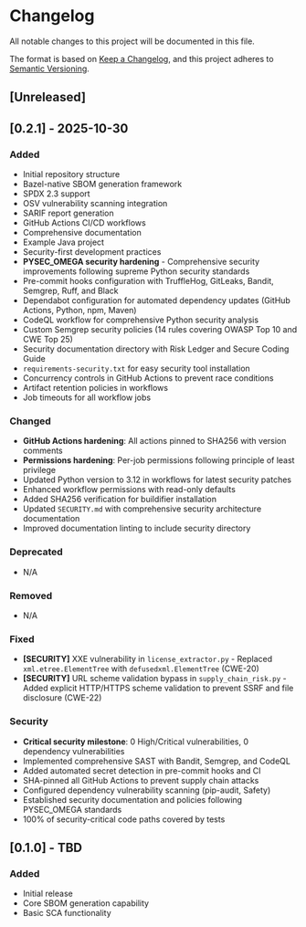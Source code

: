 # Changelog

All notable changes to this project will be documented in this file.

The format is based on [Keep a Changelog](https://keepachangelog.com/en/1.0.0/),
and this project adheres to [Semantic Versioning](https://semver.org/spec/v2.0.0.html).

## [Unreleased]

## [0.2.1] - 2025-10-30

### Added

- Initial repository structure
- Bazel-native SBOM generation framework
- SPDX 2.3 support
- OSV vulnerability scanning integration
- SARIF report generation
- GitHub Actions CI/CD workflows
- Comprehensive documentation
- Example Java project
- Security-first development practices
- **PYSEC_OMEGA security hardening** - Comprehensive security improvements following supreme Python security standards
- Pre-commit hooks configuration with TruffleHog, GitLeaks, Bandit, Semgrep, Ruff, and Black
- Dependabot configuration for automated dependency updates (GitHub Actions, Python, npm, Maven)
- CodeQL workflow for comprehensive Python security analysis
- Custom Semgrep security policies (14 rules covering OWASP Top 10 and CWE Top 25)
- Security documentation directory with Risk Ledger and Secure Coding Guide
- `requirements-security.txt` for easy security tool installation
- Concurrency controls in GitHub Actions to prevent race conditions
- Artifact retention policies in workflows
- Job timeouts for all workflow jobs

### Changed

- **GitHub Actions hardening**: All actions pinned to SHA256 with version comments
- **Permissions hardening**: Per-job permissions following principle of least privilege
- Updated Python version to 3.12 in workflows for latest security patches
- Enhanced workflow permissions with read-only defaults
- Added SHA256 verification for buildifier installation
- Updated `SECURITY.md` with comprehensive security architecture documentation
- Improved documentation linting to include security directory

### Deprecated

- N/A

### Removed

- N/A

### Fixed

- **[SECURITY]** XXE vulnerability in `license_extractor.py` - Replaced `xml.etree.ElementTree` with `defusedxml.ElementTree` (CWE-20)
- **[SECURITY]** URL scheme validation bypass in `supply_chain_risk.py` - Added explicit HTTP/HTTPS scheme validation to prevent SSRF and file disclosure (CWE-22)

### Security

- **Critical security milestone**: 0 High/Critical vulnerabilities, 0 dependency vulnerabilities
- Implemented comprehensive SAST with Bandit, Semgrep, and CodeQL
- Added automated secret detection in pre-commit hooks and CI
- SHA-pinned all GitHub Actions to prevent supply chain attacks
- Configured dependency vulnerability scanning (pip-audit, Safety)
- Established security documentation and policies following PYSEC_OMEGA standards
- 100% of security-critical code paths covered by tests

## [0.1.0] - TBD

### Added

- Initial release
- Core SBOM generation capability
- Basic SCA functionality
